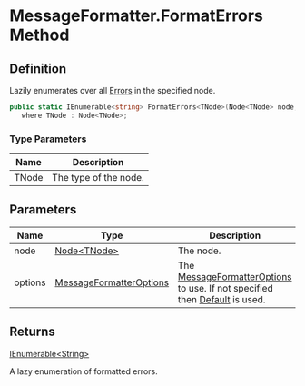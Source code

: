 # MessageFormatter.FormatErrors Method
## Definition

Lazily enumerates over all [Errors](MrKWatkins.Ast.MessageLevel.md#fields) in the specified node.

```c#
public static IEnumerable<string> FormatErrors<TNode>(Node<TNode> node, MessageFormatterOptions? options = null)
   where TNode : Node<TNode>;
```

### Type Parameters

| Name | Description |
| ---- | ----------- |
| TNode | The type of the node. |

## Parameters

| Name | Type | Description |
| ---- | ---- | ----------- |
| node | [Node&lt;TNode&gt;](MrKWatkins.Ast.Node-1.md) | The node. |
| options | [MessageFormatterOptions](MrKWatkins.Ast.MessageFormatterOptions.md) | The [MessageFormatterOptions](MrKWatkins.Ast.MessageFormatterOptions.md) to use. If not specified then [Default](MrKWatkins.Ast.MessageFormatterOptions.Default.md) is used. |

## Returns

[IEnumerable&lt;String&gt;](https://learn.microsoft.com/en-gb/dotnet/api/System.Collections.Generic.IEnumerable-1)

A lazy enumeration of formatted errors.
